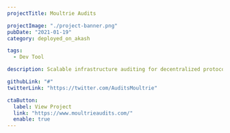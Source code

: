 ```yaml
---
projectTitle: Moultrie Audits

projectImage: "./project-banner.png"
pubDate: "2021-01-19"
category: deployed_on_akash

tags:
  - Dev Tool

description: Scalable infrastructure auditing for decentralized protocols <br/> <br/>

githubLink: "#"
twitterLink: "https://twitter.com/AuditsMoultrie"

ctaButton:
  label: View Project
  link: "https://www.moultrieaudits.com/"
  enable: true
---
```

